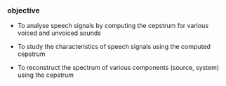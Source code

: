 ### objective

- To analyse speech signals by computing the cepstrum for various voiced and unvoiced sounds

- To study the characteristics of speech signals using the computed cepstrum

- To reconstruct the spectrum of various components (source, system) using the cepstrum


